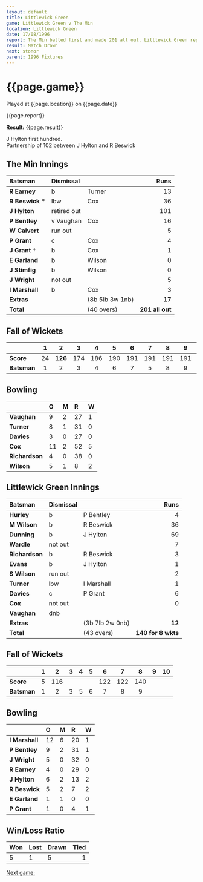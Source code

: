 ```yaml
---
layout: default
title: Littlewick Green
game: Littlewick Green v The Min
location: Littlewick Green
date: 17/08/1996
report: The Min batted first and made 201 all out. Littlewick Green replied with 140 for 8 wkts
result: Match Drawn
next: stonor
parent: 1996 Fixtures
---
```


# {{page.game}}

Played at {{page.location}} on {{page.date}}

{{page.report}}

**Result:** {{page.result}}

J Hylton first hundred.<br />
Partnership of 102 between J Hylton and R Beswick

## The Min Innings

| Batsman | Dismissal |  | Runs |
|:---|:---|---|---:|
| **R Earney** | b | Turner | 13 |
| **R Beswick &#42;** | lbw | Cox | 36 |
| **J Hylton** | retired out |  | 101 |
| **P Bentley** | v Vaughan | Cox | 16 |
| **W Calvert** | run out |  | 5 |
| **P Grant** | c | Cox | 4 |
| **J Grant &#8224;** | b | Cox | 1 |
| **E Garland** | b | Wilson | 0 |
| **J Stimfig** | b | Wilson | 0 |
| **J Wright** | not out |  | 5 |
| **I Marshall** | b | Cox | 3 |
| **Extras** | | (8b 5lb 3w 1nb) | **17** |
| **Total** | | (40 overs) | **201 all out** |

## Fall of Wickets

| | 1 | 2 | 3 | 4 | 5 | 6 | 7 | 8 | 9 | 10 |
|---|:---:|:---:|:---:|:---:|:---:|:---:|:---:|:---:|:---:|:---:|
| **Score** | 24 | **126** | 174 | 186 | 190 | 191 | 191 | 191 | 191 | 201 |
| **Batsman** | 1 | 2 | 3 | 4 | 6 | 7 | 5 | 8 | 9 | 11 |

## Bowling

| | O | M | R | W |
|---|:---|:---|:---|:---|
| **Vaughan** | 9 | 2 | 27 | 1 |
| **Turner** | 8 | 1 | 31 | 0 |
| **Davies** | 3 | 0 | 27 | 0 |
| **Cox** | 11 | 2 | 52 | 5 |
| **Richardson** | 4 | 0 | 38 | 0 |
| **Wilson** | 5 | 1 | 8 | 2 |

## Littlewick Green Innings

| Batsman | Dismissal |  | Runs |
|:---|:---|---|---:|
| **Hurley** | b | P Bentley | 4 |
| **M Wilson** | b | R Beswick | 36 |
| **Dunning** | b | J Hylton | 69 |
| **Wardle** | not out |  | 7 |
| **Richardson** | b | R Beswick | 3 |
| **Evans** | b | J Hylton | 1 |
| **S Wilson** | run out |  | 2 |
| **Turner** | lbw | I Marshall | 1 |
| **Davies** | c | P Grant | 6 |
| **Cox** | not out |  | 0 |
| **Vaughan** | dnb |  |  |
| **Extras** | | (3b 7lb 2w 0nb) | **12** |
| **Total** | | (43 overs) | **140 for 8 wkts** |

## Fall of Wickets

| | 1 | 2 | 3 | 4 | 5 | 6 | 7 | 8 | 9 | 10 |
|---|:---:|:---:|:---:|:---:|:---:|:---:|:---:|:---:|:---:|:---:|
| **Score** | 5 | 116 |  |  |  | 122 | 122 | 140 |  |  |
| **Batsman** | 1 | 2 | 3 | 5 | 6 | 7 | 8 | 9 |  |  |

## Bowling

| | O | M | R | W |
|---|:---|:---|:---|:---|
| **I Marshall** | 12 | 6 | 20 | 1 |
| **P Bentley** | 9 | 2 | 31 | 1 |
| **J Wright** | 5 | 0 | 32 | 0 |
| **R Earney** | 4 | 0 | 29 | 0 |
| **J Hylton** | 6 | 2 | 13 | 2 |
| **R Beswick** | 5 | 2 | 7 | 2 |
| **E Garland** | 1 | 1 | 0 | 0 |
| **P Grant** | 1 | 0 | 4 | 1 |

## Win/Loss Ratio

| Won | Lost | Drawn | Tied |
|:---|:---|:---|---:|
| 5 | 1 | 5 | 1 |

[Next game:]({{page.next}})